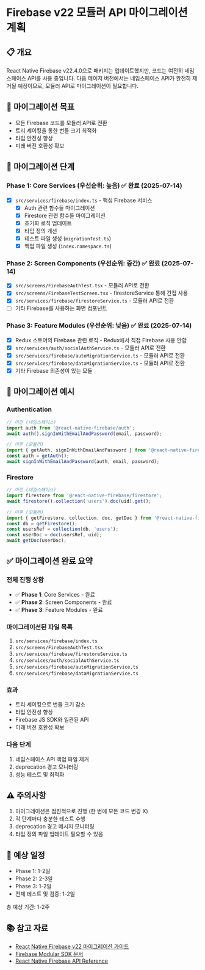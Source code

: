 # Firebase v22 모듈러 API 마이그레이션 계획

## 📋 개요
React Native Firebase v22.4.0으로 패키지는 업데이트했지만, 코드는 여전히 네임스페이스 API를 사용 중입니다.
다음 메이저 버전에서는 네임스페이스 API가 완전히 제거될 예정이므로, 모듈러 API로 마이그레이션이 필요합니다.

## 🎯 마이그레이션 목표
- 모든 Firebase 코드를 모듈러 API로 전환
- 트리 셰이킹을 통한 번들 크기 최적화
- 타입 안전성 향상
- 미래 버전 호환성 확보

## 📝 마이그레이션 단계

### Phase 1: Core Services (우선순위: 높음) ✅ 완료 (2025-07-14)
- [x] `src/services/firebase/index.ts` - 핵심 Firebase 서비스
  - [x] Auth 관련 함수들 마이그레이션
  - [x] Firestore 관련 함수들 마이그레이션
  - [x] 초기화 로직 업데이트
  - [x] 타입 정의 개선
  - [x] 테스트 파일 생성 (`migrationTest.ts`)
  - [x] 백업 파일 생성 (`index.namespace.ts`)

### Phase 2: Screen Components (우선순위: 중간) ✅ 완료 (2025-07-14)
- [x] `src/screens/FirebaseAuthTest.tsx` - 모듈러 API로 전환
- [x] `src/screens/FirebaseTestScreen.tsx` - firestoreService 통해 간접 사용
- [x] `src/services/firebase/firestoreService.ts` - 모듈러 API로 전환
- [ ] 기타 Firebase를 사용하는 화면 컴포넌트

### Phase 3: Feature Modules (우선순위: 낮음) ✅ 완료 (2025-07-14)
- [x] Redux 스토어의 Firebase 관련 로직 - Redux에서 직접 Firebase 사용 안함
- [x] `src/services/auth/socialAuthService.ts` - 모듈러 API로 전환
- [x] `src/services/firebase/autoMigrationService.ts` - 모듈러 API로 전환
- [x] `src/services/firebase/dataMigrationService.ts` - 모듈러 API로 전환
- [x] 기타 Firebase 의존성이 있는 모듈

## 🔄 마이그레이션 예시

### Authentication
```typescript
// 이전 (네임스페이스)
import auth from '@react-native-firebase/auth';
await auth().signInWithEmailAndPassword(email, password);

// 이후 (모듈러)
import { getAuth, signInWithEmailAndPassword } from '@react-native-firebase/auth';
const auth = getAuth();
await signInWithEmailAndPassword(auth, email, password);
```

### Firestore
```typescript
// 이전 (네임스페이스)
import firestore from '@react-native-firebase/firestore';
await firestore().collection('users').doc(uid).get();

// 이후 (모듈러)
import { getFirestore, collection, doc, getDoc } from '@react-native-firebase/firestore';
const db = getFirestore();
const usersRef = collection(db, 'users');
const userDoc = doc(usersRef, uid);
await getDoc(userDoc);
```

## ✅ 마이그레이션 완료 요약

### 전체 진행 상황
- ✅ **Phase 1**: Core Services - 완료
- ✅ **Phase 2**: Screen Components - 완료
- ✅ **Phase 3**: Feature Modules - 완료

### 마이그레이션된 파일 목록
1. `src/services/firebase/index.ts`
2. `src/screens/FirebaseAuthTest.tsx`
3. `src/services/firebase/firestoreService.ts`
4. `src/services/auth/socialAuthService.ts`
5. `src/services/firebase/autoMigrationService.ts`
6. `src/services/firebase/dataMigrationService.ts`

### 효과
- 트리 셰이킹으로 번들 크기 감소
- 타입 안전성 향상
- Firebase JS SDK와 일관된 API
- 미래 버전 호환성 확보

### 다음 단계
1. 네임스페이스 API 백업 파일 제거
2. deprecation 경고 모니터링
3. 성능 테스트 및 최적화

## ⚠️ 주의사항
1. 마이그레이션은 점진적으로 진행 (한 번에 모든 코드 변경 X)
2. 각 단계마다 충분한 테스트 수행
3. deprecation 경고 메시지 모니터링
4. 타입 정의 파일 업데이트 필요할 수 있음

## 📅 예상 일정
- Phase 1: 1-2일
- Phase 2: 2-3일
- Phase 3: 1-2일
- 전체 테스트 및 검증: 1-2일

총 예상 기간: 1-2주

## 📚 참고 자료
- [React Native Firebase v22 마이그레이션 가이드](https://rnfirebase.io/migrating-to-v22)
- [Firebase Modular SDK 문서](https://firebase.google.com/docs/web/modular-upgrade)
- [React Native Firebase API Reference](https://rnfirebase.io/reference)
